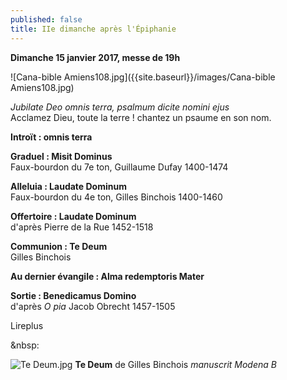 ```yaml
---
published: false
title: IIe dimanche après l'Épiphanie
---
```

**Dimanche 15 janvier 2017, messe de 19h**  

![Cana-bible Amiens108.jpg]({{site.baseurl}}/images/Cana-bible Amiens108.jpg)

*Jubilate Deo omnis terra, psalmum dicite nomini ejus*  
Acclamez Dieu, toute la terre ! chantez un psaume en son nom.

**Introït : omnis terra**  

**Graduel : Misit Dominus**  
Faux-bourdon du 7e ton, Guillaume Dufay 1400-1474

**Alleluia : Laudate Dominum**  
Faux-bourdon du 4e ton, Gilles Binchois 1400-1460

**Offertoire : Laudate Dominum**  
d'après Pierre de la Rue 1452-1518

**Communion : Te Deum**  
Gilles Binchois

**Au dernier évangile : Alma redemptoris Mater**

**Sortie : Benedicamus Domino**  
d'après *O pia* Jacob Obrecht 1457-1505

Lireplus

&nbsp:

![Te Deum.jpg]({{site.baseurl}}/)
**Te Deum** de Gilles Binchois *manuscrit Modena B*
